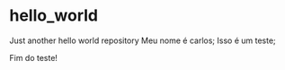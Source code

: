 # hello_world
Just another hello world repository
Meu nome é carlos;
Isso é um teste;

Fim do teste!
